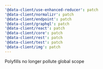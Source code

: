 ```yaml
---
'@data-client/use-enhanced-reducer': patch
'@data-client/normalizr': patch
'@data-client/endpoint': patch
'@data-client/graphql': patch
'@data-client/react': patch
'@data-client/core': patch
'@data-client/rest': patch
'@data-client/test': patch
'@data-client/img': patch
---
```


Polyfills no longer pollute global scope
